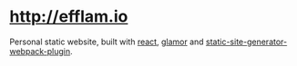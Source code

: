 # http://efflam.io
Personal static website, built with [react](https://github.com/facebook/react "React"), [glamor](https://github.com/threepointone/glamor "Glamor") and [static-site-generator-webpack-plugin](https://github.com/markdalgleish/static-site-generator-webpack-plugin "static site generator webpack plugin").


